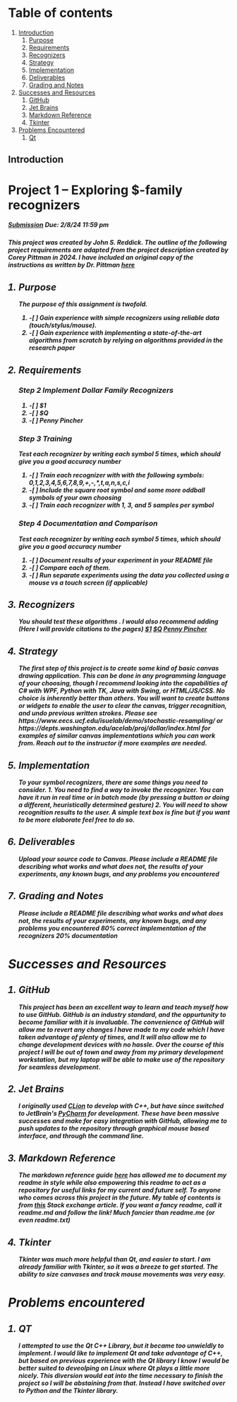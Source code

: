 # Table of contents
1. [Introduction](#Introduction)
    1. [Purpose](#purpose)
    2. [Requirements](#requirements)
    3. [Recognizers](#recognizers)
    4. [Strategy](#strategy)
    5. [Implementation](#implementation)
    6. [Deliverables](#deliverables)
    7. [Grading and Notes](#grading-and-notes)    
2. [Successes and Resources](#successes-and-resources)
    1. [GitHub](#github)
    2. [Jet Brains](#jet-brains)
    3. [Markdown Reference](#markdown)
    4. [Tkinter](#tkinter)
3. [Problems Encountered](#problems-encountered)
    1. [Qt](#qt)

## Introduction
<h1>Project 1 – Exploring $-family recognizers</h1>
<h5><a href="https://canvas.unf.edu/courses/100860/assignments/1328145.com]">Submission</a> Due: 2/8/24 11:59 pm<h5/>  

This project was created by John S. Reddick. The outline of the following project requirements are adapted from the 
    project description created by Corey Pittman in 2024. I have included an original copy of the instructions as written by Dr. Pittman 
    <a href="https://github.com/John-S-Reddick/resume-reference/blob/main/CIS4930%20Novel%20User%20Interfaces/Project%201/SpecialTopicsProj1.pdf">here</a>

<ol>
 <a name="purpose"/> <h2><li> Purpose</h2>
            The purpose of this assignment is twofold.
             <ol>
                 <li> -[ ] Gain experience with simple recognizers using reliable data (touch/stylus/mouse).</li>
                 <li> -[ ] Gain experience with implementing a state-of-the-art algorithms from scratch by relying on algorithms provided in
            the research paper</li>
            </ol>
</li>
 <a name="requirements"/> <h2><li> Requirements</h2>
    <h3>Step 2 Implement Dollar Family Recognizers</h3>    
    <ol>
        <li>-[ ] $1</li>
        <li>-[ ] $Q</li>
        <li>-[ ] Penny Pincher</li>
    </ol>
    <h3>Step 3 Training</h3> Test each recognizer by writing each symbol 5 times, which should give you a good accuracy number
    <ol>
        <li>-[ ] Train each recognizer with with the following symbols: 0,1,2,3,4,5,6,7,8,9,+,-,*,t,a,n,s,c,i</li>
        <li>-[ ] Include the square root symbol and some more oddball symbols of your own choosing</li>
        <li>-[ ] Train each recognizer with 1, 3, and 5 samples per symbol</li>
    </ol>
     <h3>Step 4 Documentation and Comparison</h3> Test each recognizer by writing each symbol 5 times, which should give you a good accuracy number
     <ol>
         <li>-[ ] Document results of your experiment in your README file</li>
         <li>-[ ] Compare each of them.</li>
         <li>-[ ] Run separate experiments using the data you collected using a mouse vs a touch screen (if applicable)</li>
     </ol>      
            
</li>
<a name="recognizers"/> <h2><li> Recognizers</h2>        
            You should test these algorithms . I would also recommend adding 
            (Here I will provide citations to the pages)
            <a href="http://faculty.washington.edu/wobbrock/pubs/uist-07.01.pdf">$1</a>
            <b/>
            <a href="http://faculty.washington.edu/wobbrock/pubs/mobilehci-18.pdf">$Q</a>
            <b/>
            <a href="https://www.eecs.ucf.edu/isuelab/publications/pubs/gi2015_eugene.pdf">Penny Pincher</a>  
</li>          
<a name="strategy"/><h2><li> Strategy</h2>
            The first step of this project is to create some kind of basic canvas drawing application. This can
            be done in any programming language of your choosing, though I recommend looking into the
            capabilities of C# with WPF, Python with TK, Java with Swing, or HTML/JS/CSS. No choice is
            inherently better than others. You will want to create buttons or widgets to enable the user to
            clear the canvas, trigger recognition, and undo previous written strokes. Please see
            https://www.eecs.ucf.edu/isuelab/demo/stochastic-resampling/ or
            https://depts.washington.edu/acelab/proj/dollar/index.html for examples of similar canvas
            implementations which you can work from. Reach out to the instructor if more examples are
            needed.
</li>  
<a name="implementation"/><h2><li> Implementation</h2>
            To  your symbol recognizers, there are some things you need to consider.
            1. You need to find a way to invoke the recognizer. You can have it run in real time or in
            batch mode (by pressing a button or doing a different, heuristically determined gesture)            
            2. You will need to show recognition results to the user. A simple text box is fine but if you
            want to be more elaborate feel free to do so.
</li>
<a name="deliverables"/><h2><li> Deliverables</h2>
            Upload your source code to Canvas. Please include a README file describing what works and
            what does not, the results of your experiments, any known bugs, and any problems you
            encountered
</li>
<a name="grading-and-notes"/><h2><li> Grading and Notes</h2>
            Please include a README file describing what works and
            what does not, the results of your experiments, any known bugs, and any problems you
            encountered
            80% correct implementation of the recognizers
            20% documentation
</li>
</ol>
<a name="successes-and-resources"/>
<h1>Successes and Resources</h1>
<ol>
    <a name="github"/><h2><li> GitHub</h2>
        This project has been an excellent way to learn and teach myself how to use GitHub. GitHub is an industry standard, and the oppurtunity to become familiar with it is invaluable.
        The convenience of GitHub will allow me to revert any changes I have made to my code which I have taken advantage of plenty of times, and It will also allow me to change development devices with no hassle.
        Over the course of this project I will be out of town and away from my primary development workstation, but my laptop will be able to make use of the repository for seamless development.
    </li>
    <a name="jet-brains"/><h2><li> Jet Brains</h2>
        I originally used <a href="https://www.jetbrains.com/clion/download/#section=windows">CLion</a> to develop with C++, but have since switched to JetBrain's
        <a href="https://www.jetbrains.com/pycharm/download/">PyCharm</a> for development. These have been massive successes and make for easy integration with GitHub,
        allowing me to push updates to the repository through graphical mouse based interface, and through the command line.
    </li>
    <a name="markdown"/><h2><li> Markdown Reference</h2>
        The markdown reference guide <a href="https://www.markdownguide.org/basic-syntax/")>here</a> has allowed me to document my readme in style while also empowering this readme
        to act as a repository for useful links for my current and future self. To anyone who comes across this project in the future. My table of contents is from 
        <a href="https://stackoverflow.com/questions/11948245/markdown-to-create-pages-and-table-of-contents#27953547")>this</a> Stack exchange article.
        If you want a fancy readme, call it readme.md and follow the link! Much fancier than readme.me (or even readme.txt)
    </li>
    <a name="tkinter"/><h2><li> Tkinter</h2>
        Tkinter was much more helpful than Qt, and easier to start. I am already familiar with Tkinter, so it was a breeze to get started.
        The ability to size canvases and track mouse movements was very easy.
    </li>
</ol>

<a name="problems-encountered"/>
<h1>Problems encountered</h1>
<ol>
    <a name="qt"/><h2><li> QT</h2>
            I attempted to use the Qt C++ Library, but it became too unwieldly to implement.
            I would like to implement Qt and take advantage of C++, but based on previous experience 
            with the Qt library I know I would be better suited to deveolping on Linux where Qt plays a little more nicely.
            This diversion would eat into the time necessary to finish the project so I will be abstaining from that.
            Instead I have switched over to Python and the Tkinter library.
    </li>
</ol>

